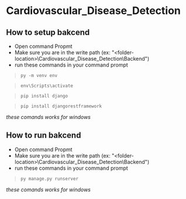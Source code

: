 # Cardiovascular_Disease_Detection

## How to setup bakcend

- Open command Propmt
- Make sure you are in the write path
  (ex: "\<folder-location>\Cardiovascular_Disease_Detection\Backend")
- run these commands in your command prompt

> `py -m venv env` <br>

> `env\Scripts\activate` <br>

> `pip install django` <br>

> `pip install djangorestframework`

_these comands works for windows_

## How to run bakcend

- Open command Propmt
- Make sure you are in the write path
  (ex: "\<folder-location>\Cardiovascular_Disease_Detection\Backend")
- run these commands in your command prompt

> `py manage.py runserver`

_these comands works for windows_
